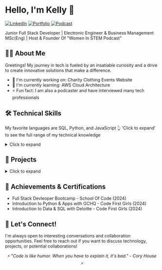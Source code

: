 # Hello, I'm Kelly 👋
  [![LinkedIn](https://img.shields.io/badge/-LinkedIn-0077B5?style=for-the-badge&logo=LinkedIn&logoColor=white)](https://www.linkedin.com/in/kelly-ann-shungu/)
  [![Portfolio](https://img.shields.io/badge/-Portfolio-000000?style=for-the-badge&logo=About.me&logoColor=white)](Your_Portfolio_URL)
  [![Podcast](https://img.shields.io/badge/-Podcast-8A2BE2?style=for-the-badge&logo=Podcast&logoColor=white)](https://rss.com/podcasts/womeninstem/)

  Junior Full Stack Developer | Electronic Engineer & Business Management MSc(Eng) | Host & Founder Of "Women In STEM Podcast" 
</div>

## 👨‍💻 About Me

Greetings! My journey in tech is fueled by an insatiable curiosity and a drive to create innovative solutions that make a difference.
- 🔭 I'm currently working on: Charity Clothing Events Website  
- 🌱 I'm currently learning: AWS Cloud Architecture
- ⚡ Fun fact: I am also a podcaster and have interviewed many tech professionals 

## 🛠️ Technical Skills
My favorite languages are SQL, Python, and JavaScript 👆 'Click to expand' to see the full range of my technical knowledge 

<details>
<summary>Click to expand</summary>

### Languages
![JavaScript](https://img.shields.io/badge/-JavaScript-F7DF1E?style=flat-square&logo=javascript&logoColor=black)
![Python](https://img.shields.io/badge/-Python-3776AB?style=flat-square&logo=Python&logoColor=white)
![TypeScript](https://img.shields.io/badge/-TypeScript-3178C6?style=flat-square&logo=TypeScript&logoColor=white)
![HTML5](https://img.shields.io/badge/-HTML5-E34F26?style=flat-square&logo=html5&logoColor=white)
![CSS3](https://img.shields.io/badge/-CSS3-1572B6?style=flat-square&logo=css3&logoColor=white)

### Front-End
![React](https://img.shields.io/badge/-React-61DAFB?style=flat-square&logo=react&logoColor=black)
![Next.js](https://img.shields.io/badge/-Next.js-000000?style=flat-square&logo=Next.js&logoColor=white)
![Vite](https://img.shields.io/badge/-Vite-646CFF?style=flat-square&logo=Vite&logoColor=white)
![Vercel](https://img.shields.io/badge/-Vercel-000000?style=flat-square&logo=Vercel&logoColor=white)
![Bootstrap](https://img.shields.io/badge/-Bootstrap-7952B3?style=flat-square&logo=Bootstrap&logoColor=white)
![Tailwind CSS](https://img.shields.io/badge/-Tailwind_CSS-38B2AC?style=flat-square&logo=Tailwind-CSS&logoColor=white)

### Back-End
![Node.js](https://img.shields.io/badge/-Node.js-339933?style=flat-square&logo=Node.js&logoColor=white)
![Express](https://img.shields.io/badge/-Express-000000?style=flat-square&logo=Express&logoColor=white)
![SQL](https://img.shields.io/badge/-SQL-4479A1?style=flat-square&logo=MySQL&logoColor=white)
![AWS](https://img.shields.io/badge/-AWS-232F3E?style=flat-square&logo=Amazon-AWS&logoColor=white)
![REST APIs](https://img.shields.io/badge/-REST_APIs-009688?style=flat-square&logo=fastapi&logoColor=white)
![Supabase](https://img.shields.io/badge/-Supabase-3ECF8E?style=flat-square&logo=Supabase&logoColor=white)

### Testing
![Unit Testing](https://img.shields.io/badge/-Unit_Testing-4CAF50?style=flat-square&logo=checkmarx&logoColor=white)
![Playwright](https://img.shields.io/badge/-Playwright-45ba4b?style=flat-square&logo=Playwright&logoColor=white)
![Vitest](https://img.shields.io/badge/-Vitest-6E9F18?style=flat-square&logo=Vitest&logoColor=white)
![Jest](https://img.shields.io/badge/-Jest-C21325?style=flat-square&logo=Jest&logoColor=white)

### Design
![UX](https://img.shields.io/badge/-UX-FF61F6?style=flat-square&logo=Adobe-XD&logoColor=white)
![UI](https://img.shields.io/badge/-UI-0081CB?style=flat-square&logo=Material-UI&logoColor=white)
![Figma](https://img.shields.io/badge/-Figma-F24E1E?style=flat-square&logo=Figma&logoColor=white)

### DevOps
![Git](https://img.shields.io/badge/-Git-F05032?style=flat-square&logo=Git&logoColor=white)
![GitHub Actions](https://img.shields.io/badge/-GitHub_Actions-2088FF?style=flat-square&logo=GitHub-Actions&logoColor=white)
![CI/CD](https://img.shields.io/badge/-CI/CD-4A154B?style=flat-square&logo=CircleCI&logoColor=white)

</details>

## 🚀 Projects

<details>
<summary>Click to expand</summary>

### Football Meet Up Website
- **Description**: A football meetup site for parents of children aged 7-12 to create and join events.
- **Tech Stack**: Next.js, React, GitHub CI/CD & Actions, Render, Prettier, and ESLint
- **GitHub**: (https://github.com/Kellytheengineer/Football-meetup-website)
- **Live Demo**: (https://final-project-final-destination.onrender.com/)

### AI Interview Prep Helper
- **Description**: AI-powered chatbot providing personalized job interview advice—simply copy and paste your skills and the job ad for tailored insights.
- **Tech Stack**: OpenAI API, GPT-4o mini
- **GitHub**: (https://github.com/Kellytheengineer/AI-Interview-Prep-Helper)

### Learn TypeScript Website 
- **Description**: A website designed to teach the basics of TypeScript through interactive learning experiences.
- **Tech Stack**: TypeScript, React, HTML5, CSS3
- **GitHub**: (https://github.com/Kellytheengineer/typescriptbegineerguide)

</details>

## 🌟 Achievements & Certifications
- Full Stack Devleoper Bootcamp - School Of Code (2024)
- Introduction to Python & Apps with GCHQ - Code First Girls (2024)
- Introduction to Data & SQL with Deloitte - Code First Girls (2024)

## 🤝 Let's Connect!
I'm always open to interesting conversations and collaboration opportunities. Feel free to reach out if you want to discuss technology, projects, or potential collaborations!

<div align="center">
  <i>⚡ "Code is like humor. When you have to explain it, it's bad." - Cory House ⚡</i>
</div>


